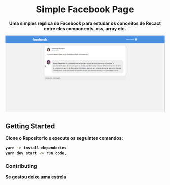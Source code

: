 <h1 align="center">Simple Facebook Page</h1>





</h3>
<p align="center">
  <b>Uma simples replica do Facebook para estudar os conceitos de Recact entre eles components, css, array etc.</p>

![demo](src/assets/face.gif)



## Getting Started
Clone o Repositorio e execute os seguintes comandos:
```sh
yarn -> install dependecies
yarn dev start -> run code,
```


### Contributing
  Se gostou deixe uma estrela
